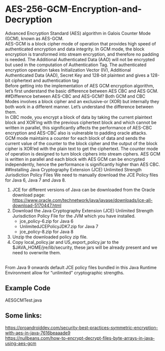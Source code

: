 # AES-256-GCM-Encryption-and-Decryption
Advanced Encryption Standard (AES) algorithm in Galois Counter Mode (GCM), known as AES-GCM.
</br>
AES-GCM is a block cipher mode of operation that provides high speed of authenticated encryption and data integrity. In GCM mode, the block encryption is transformed into stream encryption, and therefore no padding is needed. The Additional Authenticated Data (AAD) will not be encrypted but used in the computation of Authentication Tag. The authenticated encryption operation takes Initialization Vector (IV), Additional Authenticated Data (AAD), Secret Key and 128-bit plaintext and gives a 128-bit ciphertext and authentication tag
</br>
Before getting into the implementation of AES GCM encryption algorithm, let’s first understand the basic difference between AES CBC and AES GCM.
</br>
##Difference between AES-CBC and AES-GCM?
Both GCM and CBC Modes involves a block cipher and an exclusive-or (XOR) but internally they both work in a different manner. Let’s understand the difference between them.
</br>
In CBC mode, you encrypt a block of data by taking the current plaintext block and XOR’ing with the previous ciphertext block and which cannot be written in parallel, this significantly affects the performance of AES-CBC encryption and AES-CBC also is vulnerable to padding oracle attacks.
</br>
GCM mode maintains a counter for each block of data and sends the current value of the counter to the block cipher and the output of the block cipher is XOR’ed with the plain text to get the ciphertext. The counter mode of operation is designed to turn block ciphers into stream ciphers. AES GCM is written in parallel and each block with AES GCM can be encrypted independently, hence the performance is significantly higher than AES CBC.
</br>
##Installing Java Cryptography Extension (JCE) Unlimited Strength Jurisdiction Policy Files
We need to manually download the JCE Policy files for Java 6, Java 7 and Java 8.
</br>
1. JCE for different versions of Java can be downloaded from the Oracle download page: </br> https://www.oracle.com/technetwork/java/javase/downloads/jce-all-download-5170447.html
2. Download the Java Cryptography Extension (JCE) Unlimited Strength Jurisdiction Policy File for the JVM which you have installed.
	- jce_policy-6.zip for Java 6
	- UnlimitedJCEPolicyJDK7.zip for Java 7
	- jce_policy-8.zip for Java 8
3. Unzip the downloaded policy zip file.
4. Copy local_policy.jar and US_export_policy.jar to the $JAVA_HOME/jre/lib/security, these jars will be already present and we need to overwrite them.
</br>
From Java 9 onwards default JCE policy files bundled in this Java Runtime Environment allow for “unlimited” cryptographic strengths.
</br>

## Example Code
AESGCMTest.java


## Some links:
https://proandroiddev.com/security-best-practices-symmetric-encryption-with-aes-in-java-7616beaaade9
</br>
https://nullbeans.com/how-to-encrypt-decrypt-files-byte-arrays-in-java-using-aes-gcm
</br>
